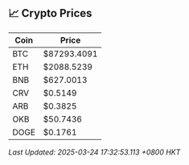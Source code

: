 ## 📈 Crypto Prices

| Coin | Price |
| ---- | ----- |
| BTC | $87293.4091 |
| ETH | $2088.5239 |
| BNB | $627.0013 |
| CRV | $0.5149 |
| ARB | $0.3825 |
| OKB | $50.7436 |
| DOGE | $0.1761 |

_Last Updated: 2025-03-24 17:32:53.113 +0800 HKT_